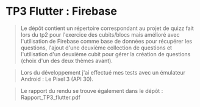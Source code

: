 # TP3 Flutter : Firebase

>Le dépôt contient un répertoire correspondant au projet de quizz fait lors du tp2 pour l'exercice des cubits/blocs mais amélioré avec l'utilisation de Firebase comme base de données pour récupérer les questions, l'ajout d'une deuxième collection de questions et l'utilisation d'un deuxième cubit pour gérer la création de questions (choix d'un des deux thèmes avant).

>Lors du développement j'ai effectué mes tests avec un émulateur Android : Le Pixel 3 (API 30).

>Le rapport du rendu se trouve également dans le dépôt : Rapport_TP3_flutter.pdf
